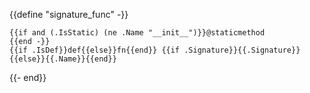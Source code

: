 {{define "signature_func" -}}
```mojo
{{if and (.IsStatic) (ne .Name "__init__")}}@staticmethod
{{end -}}
{{if .IsDef}}def{{else}}fn{{end}} {{if .Signature}}{{.Signature}}{{else}}{{.Name}}{{end}}
```
{{- end}}